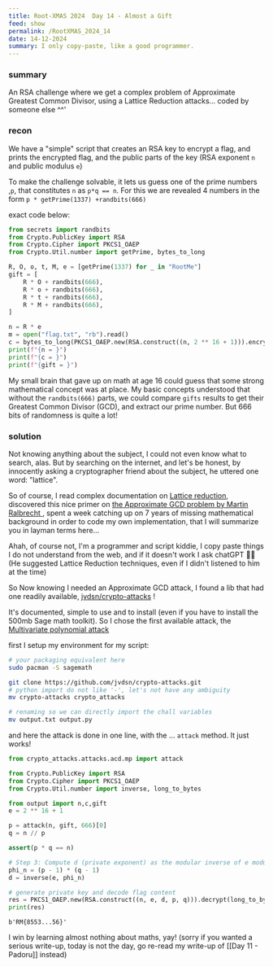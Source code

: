 ```yaml
---
title: Root-XMAS 2024  Day 14 - Almost a Gift
feed: show
permalink: /RootXMAS_2024_14
date: 14-12-2024
summary: I only copy-paste, like a good programmer.
---
```


### summary

An RSA challenge where we get a complex problem of Approximate Greatest Common Divisor, using a Lattice Reduction attacks... coded by someone else ^^' 
### recon

We have a "simple" script that creates an RSA key to encrypt a flag, and prints the encrypted flag, and the public parts of the key (RSA exponent `n` and public modulus `e`)

To make the challenge solvable, it lets us guess one of the prime numbers ,`p`, that constitutes `n` as  `p*q == n`.
For this we are revealed 4 numbers in the form `p * getPrime(1337) +randbits(666)`

exact code below: 

```python
from secrets import randbits
from Crypto.PublicKey import RSA
from Crypto.Cipher import PKCS1_OAEP
from Crypto.Util.number import getPrime, bytes_to_long

R, O, o, t, M, e = [getPrime(1337) for _ in "RootMe"]
gift = [
	R * O + randbits(666),
	R * o + randbits(666),
	R * t + randbits(666),
	R * M + randbits(666),
]

n = R * e
m = open("flag.txt", "rb").read()
c = bytes_to_long(PKCS1_OAEP.new(RSA.construct((n, 2 ** 16 + 1))).encrypt(m))
print(f"{n = }")
print(f"{c = }")
print(f"{gift = }")
```

My small brain that gave up on math at age 16 could guess that some strong mathematical concept was at place. My basic concepts understood that without the `randbits(666)` parts, we could compare `gifts` results to get their Greatest Common Divisor (GCD), and extract our prime number. But 666 bits of randomness is quite a lot!
### solution

Not knowing anything about the subject, I could not even know what to search, alas.
But by searching on the internet, and let's be honest, by innocently asking a cryptographer friend about the subject, he uttered one word: "lattice".

So of course, I read complex documentation on [Lattice reduction](https://en.wikipedia.org/wiki/Lattice_reduction), discovered this nice primer on [the Approximate GCD problem by Martin Ralbrecht ](https://martinralbrecht.wordpress.com/2020/03/21/the-approximate-gcd-problem/ ) , spent a week catching up on 7 years of missing mathematical background in order to code my own implementation, that I will summarize you in layman terms here...


Ahah, of course not, I'm a programmer and script kiddie, I copy paste things I do not understand from the web, and if it doesn't work I ask chatGPT 😶‍🌫️ (He suggested Lattice Reduction techniques, even if I didn't listened to him at the time)

So Now knowing I needed an Approximate GCD attack, I found a lib that had one readily available, [jvdsn/crypto-attacks](https://github.com/jvdsn/crypto-attacks/tree/master?tab=readme-ov-file#implemented-attacks ) !

It's documented, simple to use and to install (even if you have to  install the 500mb Sage math toolkit).
So I chose the first available attack, the [Multivariate polynomial attack](https://github.com/jvdsn/crypto-attacks/blob/master/attacks/acd/mp.py)

first I setup my environment for my script:

```bash
# your packaging equivalent here
sudo pacman -S sagemath 

git clone https://github.com/jvdsn/crypto-attacks.git
# python import do not like '-', let's not have any ambiguity
mv crypto-attacks crypto_attacks

# renaming so we can directly import the chall variables
mv output.txt output.py

```

and here the attack is done in one line, with the ... `attack` method. It just works!

```python
from crypto_attacks.attacks.acd.mp import attack

from Crypto.PublicKey import RSA
from Crypto.Cipher import PKCS1_OAEP
from Crypto.Util.number import inverse, long_to_bytes

from output import n,c,gift
e = 2 ** 16 + 1

p = attack(n, gift, 666)[0]
q = n // p

assert(p * q == n)

# Step 3: Compute d (private exponent) as the modular inverse of e modulo phi(n)
phi_n = (p - 1) * (q - 1)
d = inverse(e, phi_n)

# generate private key and decode flag content
res = PKCS1_OAEP.new(RSA.construct((n, e, d, p, q))).decrypt(long_to_bytes(c))
print(res)
```

`b'RM{8553...56}'`

I win by learning almost nothing about maths, yay! 
(sorry if you wanted a serious write-up, today is not the day, go re-read my write-up of [[Day 11 - Padoru]] instead)